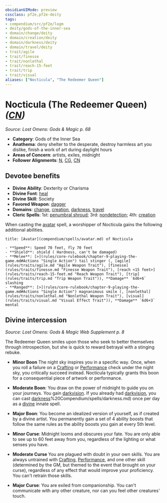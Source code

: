 ```yaml
---
obsidianUIMode: preview
cssclass: pf2e,pf2e-deity
tags:
- compendium/src/pf2e/logm
- deity/gods-of-the-inner-sea
- domain/change/deity
- domain/creation/deity
- domain/darkness/deity
- domain/travel/deity
- trait/agile
- trait/finesse
- trait/nonlethal
- trait/reach-15-feet
- trait/trip
- trait/visual
aliases: ["Nocticula", "The Redeemer Queen"]
---
```

# Nocticula (The Redeemer Queen) *([CN](rules/traits/cn-b1.md "Chaotic Neutral Alignment Trait"))*  
*Source: Lost Omens: Gods & Magic p. 68*  

- **Category**: Gods of the Inner Sea
- **Anathema**: deny shelter to the desperate, destroy harmless art you dislike, finish a work of art during daylight hours
- **Areas of Concern**: artists, exiles, midnight
- **Follower Alignments**: [N](rules/traits/n-b1.md "Neutral Alignment Trait"), [CG](rules/traits/cg-b1.md "Chaotic Good Alignment Trait"), [CN](rules/traits/cn-b1.md "Chaotic Neutral Alignment Trait")

## Devotee benefits

- **Divine Ability**: Dexterity or Charisma
- **Divine Font**: [heal](compendium/spells/heal.md)
- **Divine Skill**: Society
- **Favored Weapon**: [dagger](compendium/equipment/items/dagger.md)
- **Domains**: [change](compendium/setting/domains.md#Change), [creation](compendium/setting/domains.md#Creation), [darkness](compendium/setting/domains.md#Darkness), [travel](compendium/setting/domains.md#Travel)
- **Cleric Spells**: 1st: [penumbral shroud](compendium/spells/penumbral-shroud-logm.md); 3rd: [nondetection](compendium/spells/nondetection.md); 4th: [creation](compendium/spells/creation.md)

When casting the [avatar](compendium/spells/avatar.md) spell, a worshipper of Nocticula gains the following additional abilities.

```ad-embed-avatar
title: [Avatar](compendium/spells/avatar.md) of Nocticula

- **Speed**: Speed 70 feet, fly 70 feet
- **Shield**: shield ( Hardness, can't be damaged)
- **Melee**: [>](rules/core-rulebook/chapter-9-playing-the-game.md#Actions "Single Action") tail stinger (, [agile](rules/traits/agile.md "Agile Weapon Trait"), [finesse](rules/traits/finesse.md "Finesse Weapon Trait"), [reach <15 feet>](rules/traits/reach-15-feet.md "Reach Weapon Trait"), [trip](rules/traits/trip.md "Trip Weapon Trait")), **Damage** `6d6+6` slashing 
- **Ranged**: [>](rules/core-rulebook/chapter-9-playing-the-game.md#Actions "Single Action") magnanimous smile (, [nonlethal](rules/traits/nonlethal.md "Nonlethal Weapon Trait"), [visual](rules/traits/visual.md "Visual Effect Trait")), **Damage** `6d6+3` mental 
```

## Divine intercession
*Source: Lost Omens: Gods & Magic Web Supplement p. 8*

The Redeemer Queen smiles upon those who seek to better themselves through introspection, but she is quick to reward betrayal with a stinging rebuke.

- **Minor Boon** The night sky inspires you in a specific way. Once, when you roll a failure on a [Crafting](compendium/skills.md#Crafting) or [Performance](compendium/skills.md#Performance) check under the night sky, you critically succeed instead. Nocticula typically grants this boon for a consequential piece of artwork or performance.
- **Moderate Boon**: You draw on the power of midnight to guide you on your journeys. You gain [darkvision](rules/abilities/darkvision.md). If you already had [darkvision](rules/abilities/darkvision.md), you can cast [darkness](2)%20Compendium/spells/darkness.md) once per day as a [divine](rules/traits/divine.md "Divine Tradition Trait") innate spell.
- **Major Boon**: You become an idealized version of yourself, as if created by a divine artist. You permanently gain a set of 4 ability boosts that follow the same rules as the ability boosts you gain at every 5th level.

- **Minor Curse**: Midnight looms and obscures your fate. You are only able to see up to 60 feet away from you, regardless of the lighting or what senses you have.
- **Moderate Curse** You are plagued with doubt in your own skills. You are always untrained with [Crafting](compendium/skills.md#Crafting), [Performance](compendium/skills.md#Performance), and one other skill (determined by the GM, but themed to the event that brought on your curse), regardless of any effect that would improve your proficiency. You can't retrain those skills.
- **Major Curse**: You are exiled from companionship. You can't communicate with any other creature, nor can you feel other creatures' touch.